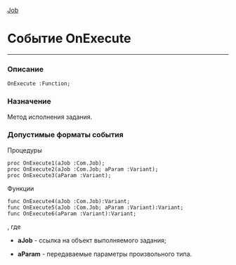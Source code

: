 ﻿---
Link: .Job.@OnExecute
---

[Job](Default)

# Событие OnExecute
---

### Описание

    OnExecute :Function;

### Назначение

Метод исполнения задания.

### Допустимые форматы события

Процедуры

    proc OnExecute1(aJob :Com.Job);
    proc OnExecute2(aJob :Com.Job; aParam :Variant);
    proc OnExecute3(aParam :Variant);

Функции

    func OnExecute4(aJob :Com.Job):Variant;
    func OnExecute5(aJob :Com.Job; aParam :Variant):Variant;
    func OnExecute6(aParam :Variant):Variant;

, где

- **aJob** - ссылка на объект выполняемого задания;

- **aParam** - передаваемые параметры произвольного типа.